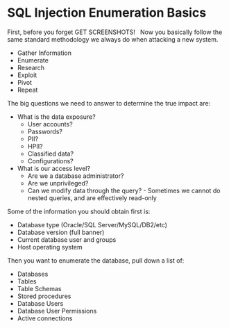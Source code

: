 # SQL Injection Enumeration Basics

First, before you forget GET SCREENSHOTS! 
 
Now you basically follow the same standard methodology we always do when attacking a new system. 
- Gather Information
- Enumerate
- Research
- Exploit
- Pivot
- Repeat


The big questions we need to answer to determine the true impact are:
* What is the data exposure?
  - User accounts?
  - Passwords?
  - PII?
  - HPII?
  - Classified data?
  - Configurations?
* What is our access level?
  - Are we a database administrator?
  - Are we unprivileged?
  - Can we modify data through the query? - Sometimes we cannot do nested queries, and are effectively read-only


Some of the information you should obtain first is:
- Database type (Oracle/SQL Server/MySQL/DB2/etc)
- Database version (full banner)
- Current database user and groups
- Host operating system

Then you want to enumerate the database, pull down a list of:
- Databases
- Tables
- Table Schemas
- Stored procedures
- Database Users
- Database User Permissions
- Active connections
